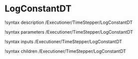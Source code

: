 <!-- MOOSE Documentation Stub: Remove this when content is added. -->

# LogConstantDT
!syntax description /Executioner/TimeStepper/LogConstantDT

!syntax parameters /Executioner/TimeStepper/LogConstantDT

!syntax inputs /Executioner/TimeStepper/LogConstantDT

!syntax children /Executioner/TimeStepper/LogConstantDT
